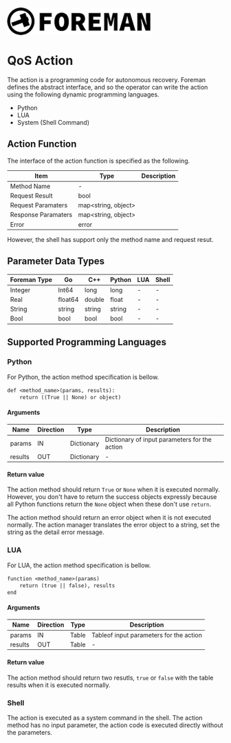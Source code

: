 ![logo](./img/icon.png)

# QoS Action

The action is a programming code for autonomous recovery. Foreman defines the abstract interface, and so the operator can write the action using the following dynamic programming languages.

- Python
- LUA
- System (Shell Command)

## Action Function

The interface of the action function is specified as the following. 

| Item | Type | Description |
| --- | --- | --- |
| Method Name | - |  |
| Request Result | bool |  |
| Request Paramaters | map<string, object> | |
| Response Paramaters | map<string, object> | |
| Error | error | |

However, the shell has support only the method name and request resut.

## Parameter Data Types

| Foreman Type | Go | C++  | Python | LUA | Shell |
| --- | --- | --- | --- | --- | --- |
| Integer | Int64 | long | long | - | - |
| Real | float64 | double | float | - | - |
| String | string | string | string | - | - |
| Bool | bool | bool | bool | - | - |

## Supported Programming Languages

### Python

For Python, the action method specification is bellow.

```
def <method_name>(params, results):
    return ((True || None) or object)
```

#### Arguments

| Name | Direction | Type | Description |
| --- | --- | --- | --- |
| params | IN | Dictionary | Dictionary of input parameters for the action |
| results | OUT | Dictionary | - |

#### Return value

The action method should return `True` or `None` when it is executed normally. 
However, you don't have to return the success objects expressly because all Python functions return the `None` object when these don't use `return`.

The action method should return an error object when it is not executed normally. The action manager translates the error object to a string, set the string as the detail error message.

### LUA

For LUA, the action method specification is bellow.

```
function <method_name>(params)
    return (true || false), results
end
```

#### Arguments

| Name | Direction | Type | Description |
| --- | --- | --- | --- |
| params | IN | Table | Tableof input parameters for the action |
| results | OUT | Table | - |

#### Return value

The action method should return two resutls, `true` or `false` with the table results when it is executed normally. 

### Shell

The action is executed as a system command in the shell.
The action method has no input parameter, the action code is executed directly without the parameters.
